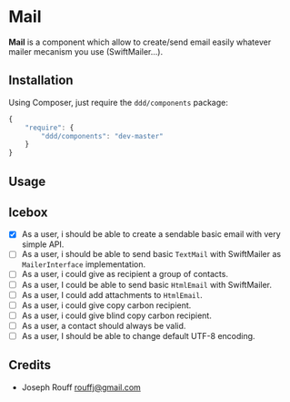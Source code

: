 Mail
====

**Mail** is a component which allow to create/send email easily whatever mailer
mecanism you use (SwiftMailer...).

Installation
------------

Using Composer, just require the `ddd/components` package:

``` javascript
{
    "require": {
        "ddd/components": "dev-master"
    }
}
```

Usage
-----

Icebox
------

* [x] As a user, i should be able to create a sendable basic email with very simple API.
* [ ] As a user, i should be able to send basic `TextMail` with SwiftMailer as `MailerInterface` implementation.
* [ ] As a user, i could give as recipient a group of contacts.
* [ ] As a user, I could be able to send basic `HtmlEmail` with SwiftMailer.
* [ ] As a user, I could add attachments to `HtmlEmail`.
* [ ] As a user, i could give copy carbon recipient.
* [ ] As a user, i could give blind copy carbon recipient.
* [ ] As a user, a contact should always be valid.
* [ ] As a user, I should be able to change default UTF-8 encoding.

Credits
-------

- Joseph Rouff <rouffj@gmail.com>
